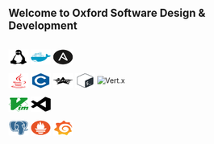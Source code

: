 ## Welcome to Oxford Software Design & Development


<div style="display: inline_block"><br>
  <img align="center" alt="Linux" title="Linux" 
       height="30" width="40" src="https://raw.githubusercontent.com/devicons/devicon/master/icons/linux/linux-plain.svg">
  <img align="center" alt="Docker" title="Docker"
       height="30" width="40" src="https://raw.githubusercontent.com/devicons/devicon/master/icons/docker/docker-plain.svg">
   <img align="center" alt="Ansible" title="Ansible"
       height="30" width="40" src="https://raw.githubusercontent.com/devicons/devicon/master/icons/ansible/ansible-plain.svg">
 </div>
 
 <div style="display: inline_block"><br>
   <img align="center" alt="Java" title="Java" 
       height="30" width="40" src="https://raw.githubusercontent.com/devicons/devicon/master/icons/java/java-plain.svg">
  <img align="center" alt="C" title="C" 
       height="30" width="40" src="https://raw.githubusercontent.com/devicons/devicon/master/icons/c/c-plain.svg">
  <img align="center" alt="Groovy" title="Groovy" 
       height="30" width="40" src="https://raw.githubusercontent.com/devicons/devicon/master/icons/groovy/groovy-plain.svg">
   <img align="center" alt="Bash" title="Bash" 
       height="30" width="40" src="https://raw.githubusercontent.com/devicons/devicon/master/icons/bash/bash-plain.svg">
  <img align="center" alt="Vert.x" 
      title="Vert.x (image credit: Julien Knebel, CC BY-SA 4.0, via Wikimedia Commons"
       height="40" width="40" src="https://upload.wikimedia.org/wikipedia/commons/c/c4/Vert.x_Logo.svg">
 </div>
 
 
 <div style="display: inline_block"><br>
   <img align="center" alt="Vim" title="Vim" 
       height="30" width="40" src="https://raw.githubusercontent.com/devicons/devicon/master/icons/vim/vim-plain.svg">
  <img align="center" alt="VSCode" title="VSCode" 
       height="30" width="40" src="https://raw.githubusercontent.com/devicons/devicon/master/icons/vscode/vscode-plain.svg">
</div>

<div style="display: inline_block"><br>
  <img align="center" alt="PostgreSQL" title="PostgreSQL"
       height="30" width="40" src="https://raw.githubusercontent.com/devicons/devicon/master/icons/postgresql/postgresql-plain.svg">
  <img align="center" alt="Prometheus" title="Prometheus"
       height="30" width="40" src="https://raw.githubusercontent.com/devicons/devicon/master/icons/prometheus/prometheus-original.svg">
  <img align="center" alt="Grafana" title="Grafana"
       height="30" width="40" src="https://raw.githubusercontent.com/devicons/devicon/master/icons/grafana/grafana-original.svg">
</div>


<!--
**oxsdd/oxsdd** is a ✨ _special_ ✨ repository because its `README.md` (this file) appears on your GitHub profile.

Here are some ideas to get you started:

- 🔭 I’m currently working on ...
- 🌱 I’m currently learning ...
- 👯 I’m looking to collaborate on ...
- 🤔 I’m looking for help with ...
- 💬 Ask me about ...
- 📫 How to reach me: ...
- 😄 Pronouns: ...
- ⚡ Fun fact: ...
-->

